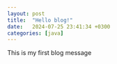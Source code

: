 ```yaml
---
layout: post
title:  "Hello blog!"
date:   2024-07-25 23:41:34 +0300
categories: [java]
---
```


This is my first blog message